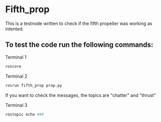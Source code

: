 # Fifth_prop

This is a testnode written to check if the fifth propeller was working as intented.

## To test the code run the following commands:
Terminal 1
```sh
roscore
```

Terminal 2
```sh
rosrun fifth_prop prop.py
```

If you want to check the messages, the topics are "chatter" and "thrust"

Terminal 3
```sh
rostopic echo ###
```


